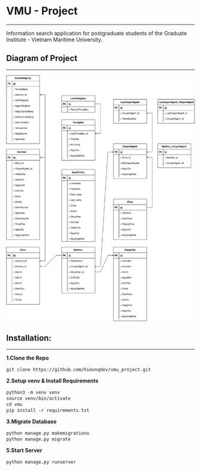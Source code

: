 # VMU - Project
---
Information search application for postgraduate students of the Graduate Institute - Vietnam Maritime University.

## Diagram of Project
---
![ERDVmu](screenshots/ERDVmu.drawio.png)

## Installation:
---
**1.Clone the Repo**
```
git clone https://github.com/hieunqdev/vmu_project.git
```

**2.Setup venv & Install Requirements**
```
python3 -m venv venv
source venv/bin/activate
cd vmu
pip install -r requirements.txt
```

**3.Migrate Database**
```
python manage.py makemigrations 
python manage.py migrate
```

**5.Start Server**
```
python manage.py runserver
```